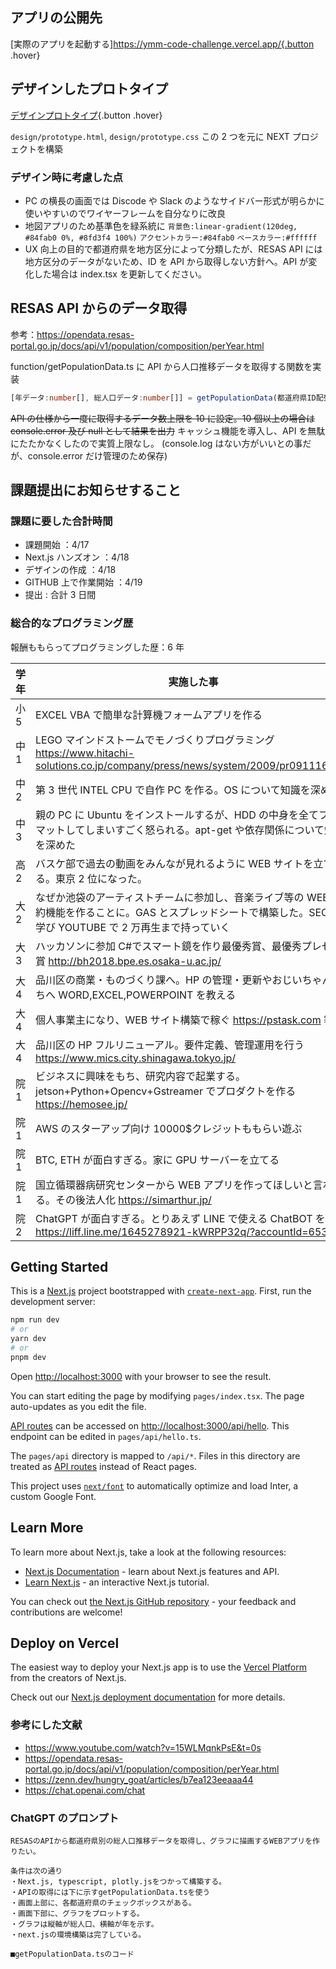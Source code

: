 ## アプリの公開先

[実際のアプリを起動する]https://ymm-code-challenge.vercel.app/{.button .hover}

## デザインしたプロトタイプ

[デザインプロトタイプ](https://htmlpreview.github.io/?https://github.com/wdynao/ymm-coding/blob/main/design/prototype.html){.button .hover}

`design/prototype.html`, `design/prototype.css`
この 2 つを元に NEXT プロジェクトを構築

### デザイン時に考慮した点

- PC の横長の画面では Discode や Slack のようなサイドバー形式が明らかに使いやすいのでワイヤーフレームを自分なりに改良
- 地図アプリのため基準色を緑系統に
  `背景色:linear-gradient(120deg, #84fab0 0%, #8fd3f4 100%)`
  `アクセントカラー:#84fab0`
  `ベースカラー:#ffffff`
- UX 向上の目的で都道府県を地方区分によって分類したが、RESAS API には地方区分のデータがないため、ID を API から取得しない方針へ。API が変化した場合は index.tsx を更新してください。

## RESAS API からのデータ取得

参考：https://opendata.resas-portal.go.jp/docs/api/v1/population/composition/perYear.html

function/getPopulationData.ts に API から人口推移データを取得する関数を実装

```typescript:getPopulationData.ts
[年データ:number[], 総人口データ:number[]] = getPopulationData(都道府県ID配列:number[]);
```

~~API の仕様から一度に取得するデータ数上限を 10 に設定。10 個以上の場合は console.error 及び null として結果を出力~~
キャッシュ機能を導入し、API を無駄にたたかなくしたので実質上限なし。
(console.log はない方がいいとの事だが、console.error だけ管理のため保存)

## 課題提出にお知らせすること

### 課題に要した合計時間

- 課題開始 ：4/17
- Next.js ハンズオン ：4/18
- デザインの作成 ：4/18
- GITHUB 上で作業開始 ：4/19
- 提出 :
  合計 3 日間

### 総合的なプログラミング歴

報酬ももらってプログラミングした歴：6 年

| 学年 | 実施した事                                                                                                                                                      |
| ---- | --------------------------------------------------------------------------------------------------------------------------------------------------------------- |
| 小 5 | EXCEL VBA で簡単な計算機フォームアプリを作る                                                                                                                    |
| 中 1 | LEGO マインドストームでモノづくりプログラミング https://www.hitachi-solutions.co.jp/company/press/news/system/2009/pr091116.html                                |
| 中 2 | 第 3 世代 INTEL CPU で自作 PC を作る。OS について知識を深めた                                                                                                   |
| 中 3 | 親の PC に Ubuntu をインストールするが、HDD の中身を全てフォーマットしてしまいすごく怒られる。apt-get や依存関係について知識を深めた                            |
| 高 2 | バスケ部で過去の動画をみんなが見れるように WEB サイトを立てる。東京 2 位になった。                                                                              |
| 大 2 | なぜか池袋のアーティストチームに参加し、音楽ライブ等の WEB 予約機能を作ることに。GAS とスプレッドシートで構築した。SEO を学び YOUTUBE で 2 万再生まで持っていく |
| 大 3 | ハッカソンに参加 C#でスマート鏡を作り最優秀賞、最優秀プレゼン賞 http://bh2018.bpe.es.osaka-u.ac.jp/                                                             |
| 大 4 | 品川区の商業・ものづくり課へ。HP の管理・更新やおじいちゃんたちへ WORD,EXCEL,POWERPOINT を教える                                                                |
| 大 4 | 個人事業主になり、WEB サイト構築で稼ぐ https://pstask.com 等                                                                                                    |
| 大 4 | 品川区の HP フルリニューアル。要件定義、管理運用を行う https://www.mics.city.shinagawa.tokyo.jp/                                                                |
| 院 1 | ビジネスに興味をもち、研究内容で起業する。jetson+Python+Opencv+Gstreamer でプロダクトを作る https://hemosee.jp/                                                 |
| 院 1 | AWS のスターアップ向け 10000$クレジットももらい遊ぶ                                                                                                             |
| 院 1 | BTC, ETH が面白すぎる。家に GPU サーバーを立てる                                                                                                                |
| 院 1 | 国立循環器病研究センターから WEB アプリを作ってほしいと言われる。その後法人化 https://simarthur.jp/                                                             |
| 院 2 | ChatGPT が面白すぎる。とりあえず LINE で使える ChatBOT を作る https://liff.line.me/1645278921-kWRPP32q/?accountId=653failm                                      |

## Getting Started

This is a [Next.js](https://nextjs.org/) project bootstrapped with [`create-next-app`](https://github.com/vercel/next.js/tree/canary/packages/create-next-app).
First, run the development server:

```bash
npm run dev
# or
yarn dev
# or
pnpm dev
```

Open [http://localhost:3000](http://localhost:3000) with your browser to see the result.

You can start editing the page by modifying `pages/index.tsx`. The page auto-updates as you edit the file.

[API routes](https://nextjs.org/docs/api-routes/introduction) can be accessed on [http://localhost:3000/api/hello](http://localhost:3000/api/hello). This endpoint can be edited in `pages/api/hello.ts`.

The `pages/api` directory is mapped to `/api/*`. Files in this directory are treated as [API routes](https://nextjs.org/docs/api-routes/introduction) instead of React pages.

This project uses [`next/font`](https://nextjs.org/docs/basic-features/font-optimization) to automatically optimize and load Inter, a custom Google Font.

## Learn More

To learn more about Next.js, take a look at the following resources:

- [Next.js Documentation](https://nextjs.org/docs) - learn about Next.js features and API.
- [Learn Next.js](https://nextjs.org/learn) - an interactive Next.js tutorial.

You can check out [the Next.js GitHub repository](https://github.com/vercel/next.js/) - your feedback and contributions are welcome!

## Deploy on Vercel

The easiest way to deploy your Next.js app is to use the [Vercel Platform](https://vercel.com/new?utm_medium=default-template&filter=next.js&utm_source=create-next-app&utm_campaign=create-next-app-readme) from the creators of Next.js.

Check out our [Next.js deployment documentation](https://nextjs.org/docs/deployment) for more details.

### 参考にした文献

- https://www.youtube.com/watch?v=15WLMqnkPsE&t=0s
- https://opendata.resas-portal.go.jp/docs/api/v1/population/composition/perYear.html
- https://zenn.dev/hungry_goat/articles/b7ea123eeaaa44
- https://chat.openai.com/chat

### ChatGPT のプロンプト

```ChatGPT
RESASのAPIから都道府県別の総人口推移データを取得し、グラフに描画するWEBアプリを作りたい。

条件は次の通り
・Next.js, typescript, plotly.jsをつかって構築する。
・APIの取得には下に示すgetPopulationData.tsを使う
・画面上部に、各都道府県のチェックボックスがある。
・画面下部に、グラフをプロットする。
・グラフは縦軸が総人口、横軸が年を示す。
・next.jsの環境構築は完了している。

■getPopulationData.tsのコード
```
